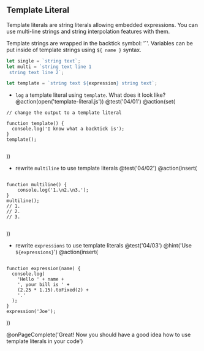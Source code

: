 ## Template Literal

Template literals are string literals allowing embedded expressions. You can use multi-line strings and string interpolation features with them.

Template strings are wrapped in the backtick symbol: '\`'. Variables can be put inside of template strings using `${ name }` syntax.

```js
let single = `string text`;
let multi = `string text line 1
 string text line 2`;

let template = `string text ${expression} string text`;
```

+ `log` a template literal using `template`. What does it look like?
@action(open('template-literal.js'))
@test('04/01')
@action(set(
```
// change the output to a template literal

function template() {
  console.log('I know what a backtick is');
}
template();


```  
))

+ rewrite `multiline` to use template literals
@test('04/02')
@action(insert(
```

function multiline() {
	console.log('1.\n2.\n3.');
}
multiline();
// 1.
// 2.
// 3.


```
))

+ rewrite `expressions` to use template literals
@test('04/03')
@hint('Use `${expressions}`')
@action(insert(
```

function expression(name) {
  console.log(
    'Hello ' + name +
    ', your bill is ' +
    (2.25 * 1.15).toFixed(2) +
    '.'
  );
}
expression('Joe');

```  
))

@onPageComplete('Great! Now you should have a good idea how to use template literals in your code')
